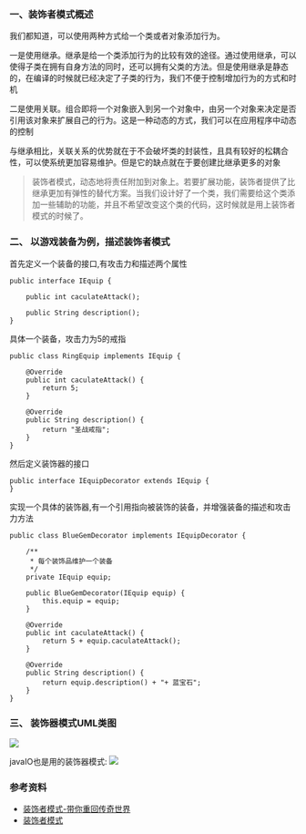 ### 一、装饰者模式概述
我们都知道，可以使用两种方式给一个类或者对象添加行为。

一是使用继承。继承是给一个类添加行为的比较有效的途径。通过使用继承，可以使得子类在拥有自身方法的同时，还可以拥有父类的方法。但是使用继承是静态的，在编译的时候就已经决定了子类的行为，我们不便于控制增加行为的方式和时机

 二是使用关联。组合即将一个对象嵌入到另一个对象中，由另一个对象来决定是否引用该对象来扩展自己的行为。这是一种动态的方式，我们可以在应用程序中动态的控制
 
 与继承相比，关联关系的优势就在于不会破坏类的封装性，且具有较好的松耦合性，可以使系统更加容易维护。但是它的缺点就在于要创建比继承更多的对象
 
 > 装饰者模式，动态地将责任附加到对象上。若要扩展功能，装饰者提供了比继承更加有弹性的替代方案。当我们设计好了一个类，我们需要给这个类添加一些辅助的功能，并且不希望改变这个类的代码，这时候就是用上装饰者模式的时候了。
 
 ### 二、 以游戏装备为例，描述装饰者模式
 首先定义一个装备的接口,有攻击力和描述两个属性
 ``` 
 public interface IEquip {

     public int caculateAttack();

     public String description();
 }

 ```
 
具体一个装备，攻击力为5的戒指
``` 
public class RingEquip implements IEquip {

    @Override
    public int caculateAttack() {
        return 5;
    }

    @Override
    public String description() {
        return "圣战戒指";
    }
}
```

然后定义装饰器的接口
``` 
public interface IEquipDecorator extends IEquip {
}
```

实现一个具体的装饰器,有一个引用指向被装饰的装备，并增强装备的描述和攻击力方法
``` 
public class BlueGemDecorator implements IEquipDecorator {

    /**
     * 每个装饰品维护一个装备
     */
    private IEquip equip;

    public BlueGemDecorator(IEquip equip) {
        this.equip = equip;
    }

    @Override
    public int caculateAttack() {
        return 5 + equip.caculateAttack();
    }

    @Override
    public String description() {
        return equip.description() + "+ 蓝宝石";
    }
}
```
### 三、 装饰器模式UML类图

![](https://raw.githubusercontent.com/haobinaa/DataStructure-DesignPattern/master/images/desing-pattern/decorator.png)


javaIO也是用的装饰器模式:
![](https://img-blog.csdn.net/20140421201934140?watermark/2/text/aHR0cDovL2Jsb2cuY3Nkbi5uZXQvbG1qNjIzNTY1Nzkx/font/5a6L5L2T/fontsize/400/fill/I0JBQkFCMA==/dissolve/70/gravity/Center)

### 参考资料
- [装饰者模式-带你重回传奇世界](https://blog.csdn.net/lmj623565791/article/details/24269409)
- [装饰者模式](http://www.cnblogs.com/chenssy/archive/2013/05/23/3094138.html)